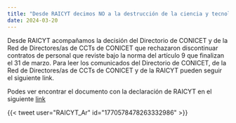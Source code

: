 ```yaml
---
title: "Desde RAICYT decimos NO a la destrucción de la ciencia y tecnología Argentina. "
date: 2024-03-20
---
```

Desde RAICYT acompañamos la decisión del Directorio de CONICET y de la Red de Directores/as de CCTs de CONICET que rechazaron discontinuar contratos de personal que reviste bajo la norma del artículo 9 que finalizan el 31 de marzo.
Para leer los comunicados del Directorio de CONICET, de la Red de Directores/as de CCTs de CONICET y de la RAICYT pueden seguir el siguiente link.

Podes ver encontrar el documento con la declaración de RAICYT en el siguiente [link](ComunicadoRAICYT-20-03-2024)

{{< tweet user="RAICYT_Ar" id="1770578478263332986" >}}
